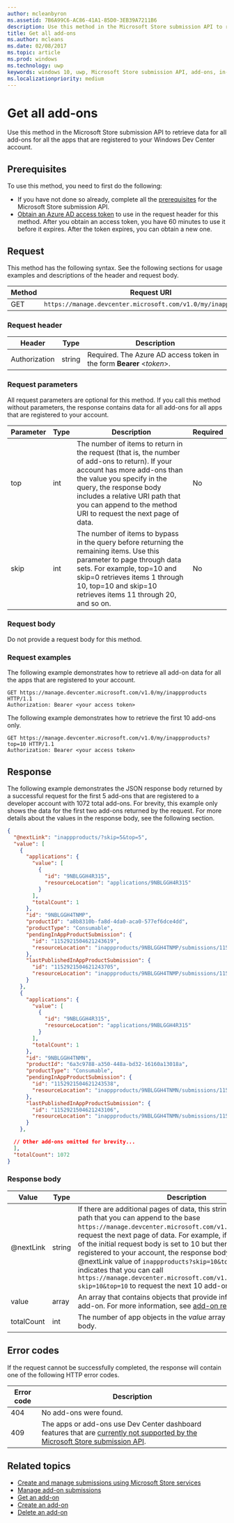 ```yaml
---
author: mcleanbyron
ms.assetid: 7B6A99C6-AC86-41A1-85D0-3EB39A7211B6
description: Use this method in the Microsoft Store submission API to retrieve all add-on data for all the apps that are registered to your Windows Dev Center account.
title: Get all add-ons
ms.author: mcleans
ms.date: 02/08/2017
ms.topic: article
ms.prod: windows
ms.technology: uwp
keywords: windows 10, uwp, Microsoft Store submission API, add-ons, in-app products, IAPs
ms.localizationpriority: medium
---
```


# Get all add-ons

Use this method in the Microsoft Store submission API to retrieve data for all add-ons for all the apps that are registered to your Windows Dev Center account.

## Prerequisites

To use this method, you need to first do the following:

* If you have not done so already, complete all the [prerequisites](create-and-manage-submissions-using-windows-store-services.md#prerequisites) for the Microsoft Store submission API.
* [Obtain an Azure AD access token](create-and-manage-submissions-using-windows-store-services.md#obtain-an-azure-ad-access-token) to use in the request header for this method. After you obtain an access token, you have 60 minutes to use it before it expires. After the token expires, you can obtain a new one.

## Request

This method has the following syntax. See the following sections for usage examples and descriptions of the header and request body.

| Method | Request URI                                                      |
|--------|------------------------------------------------------------------|
| GET    | ```https://manage.devcenter.microsoft.com/v1.0/my/inappproducts``` |


### Request header

| Header        | Type   | Description                                                                 |
|---------------|--------|-----------------------------------------------------------------------------|
| Authorization | string | Required. The Azure AD access token in the form **Bearer** &lt;*token*&gt;. |


### Request parameters

All request parameters are optional for this method. If you call this method without parameters, the response contains data for all add-ons for all apps that are registered to your account.

|  Parameter  |  Type  |  Description  |  Required  |
|------|------|------|------|
|  top  |  int  |  The number of items to return in the request (that is, the number of add-ons to return). If your account has more add-ons than the value you specify in the query, the response body includes a relative URI path that you can append to the method URI to request the next page of data.  |  No  |
|  skip  |  int  |  The number of items to bypass in the query before returning the remaining items. Use this parameter to page through data sets. For example, top=10 and skip=0 retrieves items 1 through 10, top=10 and skip=10 retrieves items 11 through 20, and so on.  |  No  |


### Request body

Do not provide a request body for this method.

### Request examples

The following example demonstrates how to retrieve all add-on data for all the apps that are registered to your account.

```
GET https://manage.devcenter.microsoft.com/v1.0/my/inappproducts HTTP/1.1
Authorization: Bearer <your access token>
```

The following example demonstrates how to retrieve the first 10 add-ons only.

```
GET https://manage.devcenter.microsoft.com/v1.0/my/inappproducts?top=10 HTTP/1.1
Authorization: Bearer <your access token>
```

## Response

The following example demonstrates the JSON response body returned by a successful request for the first 5 add-ons that are registered to a developer account with 1072 total add-ons. For brevity, this example only shows the data for the first two add-ons returned by the request. For more details about the values in the response body, see the following section.

```json
{
  "@nextLink": "inappproducts/?skip=5&top=5",
  "value": [
    {
      "applications": {
        "value": [
          {
            "id": "9NBLGGH4R315",
            "resourceLocation": "applications/9NBLGGH4R315"
          }
        ],
        "totalCount": 1
      },
      "id": "9NBLGGH4TNMP",
      "productId": "a8b8310b-fa8d-4da0-aca0-577ef6dce4dd",
      "productType": "Consumable",
      "pendingInAppProductSubmission": {
        "id": "1152921504621243619",
        "resourceLocation": "inappproducts/9NBLGGH4TNMP/submissions/1152921504621243619"
      },
      "lastPublishedInAppProductSubmission": {
        "id": "1152921504621243705",
        "resourceLocation": "inappproducts/9NBLGGH4TNMP/submissions/1152921504621243705"
      }
    },
    {
      "applications": {
        "value": [
          {
            "id": "9NBLGGH4R315",
            "resourceLocation": "applications/9NBLGGH4R315"
          }
        ],
        "totalCount": 1
      },
      "id": "9NBLGGH4TNMN",
      "productId": "6a3c9788-a350-448a-bd32-16160a13018a",
      "productType": "Consumable",
      "pendingInAppProductSubmission": {
        "id": "1152921504621243538",
        "resourceLocation": "inappproducts/9NBLGGH4TNMN/submissions/1152921504621243538"
      },
      "lastPublishedInAppProductSubmission": {
        "id": "1152921504621243106",
        "resourceLocation": "inappproducts/9NBLGGH4TNMN/submissions/1152921504621243106"
      }
    },

  // Other add-ons omitted for brevity...
  ],
  "totalCount": 1072
}
```

### Response body

| Value      | Type   | Description                                                                                                                                                                                                                                                                         |
|------------|--------|----------------------------------------------------------------------------------------------------------------------------------------------------------------------------------------------------------------------------------------------------------------------------------------|
| @nextLink  | string | If there are additional pages of data, this string contains a relative path that you can append to the base ```https://manage.devcenter.microsoft.com/v1.0/my/``` request URI to request the next page of data. For example, if the *top* parameter of the initial request body is set to 10 but there are 100 add-ons registered to your account, the response body will include a @nextLink value of ```inappproducts?skip=10&top=10```, which indicates that you can call ```https://manage.devcenter.microsoft.com/v1.0/my/inappproducts?skip=10&top=10``` to request the next 10 add-ons. |
| value            | array  |  An array that contains objects that provide information about each add-on. For more information, see [add-on resource](manage-add-ons.md#add-on-object).   |
| totalCount   | int  | The number of app objects in the *value* array of the response body.     |


## Error codes

If the request cannot be successfully completed, the response will contain one of the following HTTP error codes.

| Error code |  Description   |
|--------|------------------|
| 404  | No add-ons were found. |
| 409  | The apps or add-ons use Dev Center dashboard features that are [currently not supported by the Microsoft Store submission API](create-and-manage-submissions-using-windows-store-services.md#not_supported).  |


## Related topics

* [Create and manage submissions using Microsoft Store services](create-and-manage-submissions-using-windows-store-services.md)
* [Manage add-on submissions](manage-add-on-submissions.md)
* [Get an add-on](get-an-add-on.md)
* [Create an add-on](create-an-add-on.md)
* [Delete an add-on](delete-an-add-on.md)
